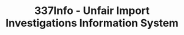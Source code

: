 ---
bigquery: https://console.cloud.google.com/bigquery?p=patents-public-data&d=usitc_investigations&page=dataset&project=sheets-management-319211
citation: US International Trade Commission 337Info Unfair Import Investigations Information
  System
contributors: US International Trade Comission
cost: None
description: US International Trade Commission 337Info Unfair Import Investigations
  Information System contains data on investigations done under Section 337. Section
  337 declares the infringement of certain statutory intellectual property rights
  and other forms of unfair competition in import trade to be unlawful practices.
  Most Section 337 investigations involve allegations of patent or registered trademark
  infringement.
documentation: FAQ and tutorial available on the site
last_edit: 04/07/2022, 14:00:01
location: https://pubapps2.usitc.gov/337external/
maintained_by: US International Trade Comission
schema_fields:
- dateCreated
- scheduledEndDateEvidHear
- teoProceedingInvolved
- complainant
- trademarkNumbers
- currentActiveALJ
- docketNo
- markmanHearing
- ouiiParticipation
- patentNumbers
- currentStatus
- actualEndDateEvidHear
- lastUpdated
- ouiiAttorney
- teoIdDueDate
- id
- gcAttorney
- finalIdOnViolationDue
- htsNumbers
- invUnfairAct
- finalIdOnViolationIssue
- dateOfPublicationFrNotice
- scheduledStartDateEvidHear
- actualStartDateEvidHear
- publication_number
- respondent
- investigationType
- title
- endDateMarkmanHearing
- patentNumber
- targetDate
- dateComplaintFiled
- investigationTermDate
- cafcAppeals
- finalDetViolation
- aljAssigned
- teoIdIssueDate
- copyrightNumbers
- startDateMarkmanHearing
- internalRemand
- finalDetNoViolation
- investigationNo
- teoReliefGranted
- issueDateOtherNonFinal
shortname: unfair_import_investigations
tags:
- import
- legal
- trade
timeframe: 2008-2021 (prior to 2008 downloadable as a JSON file)
title: 337Info - Unfair Import Investigations Information System
uuid: 2721f5ec-e599-4890-9265-9706719fc71e
---